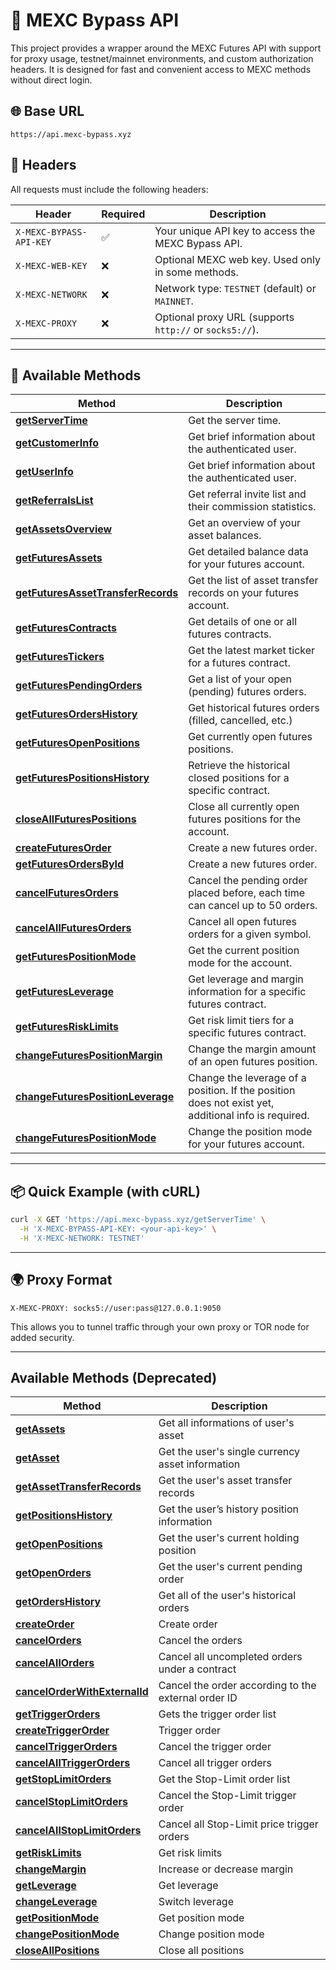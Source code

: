 # 🚀 MEXC Bypass API

This project provides a wrapper around the MEXC Futures API with support for proxy usage, testnet/mainnet environments, and custom authorization headers. It is designed for fast and convenient access to MEXC methods without direct login.

## 🌐 Base URL

```
https://api.mexc-bypass.xyz
```

## 📌 Headers

All requests must include the following headers:

| Header                  | Required | Description                                                                 |
|-------------------------|----------|-----------------------------------------------------------------------------|
| `X-MEXC-BYPASS-API-KEY` | ✅       | Your unique API key to access the MEXC Bypass API.                          |
| `X-MEXC-WEB-KEY`        | ❌       | Optional MEXC web key. Used only in some methods.                           |
| `X-MEXC-NETWORK`        | ❌       | Network type: `TESTNET` (default) or `MAINNET`.                             |
| `X-MEXC-PROXY`          | ❌       | Optional proxy URL (supports `http://` or `socks5://`).                     |

---

## 📁 Available Methods

| Method | Description |
|--------|-------------|
| [**getServerTime**](/docs/methods/getServerTime.md) | Get the server time. |
| [**getCustomerInfo**](/docs/methods/getCustomerInfo.md) | Get brief information about the authenticated user. |
| [**getUserInfo**](/docs/methods/getUserInfo.md) | Get brief information about the authenticated user. |
| [**getReferralsList**](/docs/methods/getReferralsList.md) | Get referral invite list and their commission statistics. |
| [**getAssetsOverview**](/docs/methods/getAssetsOverview.md) | Get an overview of your asset balances. |
| [**getFuturesAssets**](/docs/methods/getFuturesAssets.md) | Get detailed balance data for your futures account. |
| [**getFuturesAssetTransferRecords**](/docs/methods/getFuturesAssetTransferRecords.md) | Get the list of asset transfer records on your futures account. |
| [**getFuturesContracts**](/docs/methods/getFuturesContracts.md) | Get details of one or all futures contracts. |
| [**getFuturesTickers**](/docs/methods/getFuturesTickers.md) | Get the latest market ticker for a futures contract. |
| [**getFuturesPendingOrders**](/docs/methods/getFuturesPendingOrders.md) | Get a list of your open (pending) futures orders. |
| [**getFuturesOrdersHistory**](/docs/methods/getFuturesOrdersHistory.md) | Get historical futures orders (filled, cancelled, etc.) |
| [**getFuturesOpenPositions**](/docs/methods/getFuturesOpenPositions.md) | Get currently open futures positions. |
| [**getFuturesPositionsHistory**](/docs/methods/getFuturesPositionsHistory.md) | Retrieve the historical closed positions for a specific contract. |
| [**closeAllFuturesPositions**](/docs/methods/closeAllFuturesPositions.md) | Close all currently open futures positions for the account. |
| [**createFuturesOrder**](/docs/methods/createFuturesOrder.md) | Create a new futures order. |
| [**getFuturesOrdersById**](/docs/methods/getFuturesOrdersById.md) | Create a new futures order. |
| [**cancelFuturesOrders**](/docs/methods/cancelFuturesOrders.md) | Cancel the pending order placed before, each time can cancel up to 50 orders. |
| [**cancelAllFuturesOrders**](/docs/methods/cancelAllFuturesOrders.md) | Cancel all open futures orders for a given symbol. |
| [**getFuturesPositionMode**](/docs/methods/getFuturesPositionMode.md) | Get the current position mode for the account. |
| [**getFuturesLeverage**](/docs/methods/getFuturesLeverage.md) | Get leverage and margin information for a specific futures contract. |
| [**getFuturesRiskLimits**](/docs/methods/getFuturesRiskLimits.md) | Get risk limit tiers for a specific futures contract. |
| [**changeFuturesPositionMargin**](/docs/methods/changeFuturesPositionMargin.md) | Change the margin amount of an open futures position. |
| [**changeFuturesPositionLeverage**](/docs/methods/changeFuturesPositionLeverage.md) | Change the leverage of a position. If the position does not exist yet, additional info is required. |
| [**changeFuturesPositionMode**](/docs/methods/changeFuturesPositionMode.md) | Change the position mode for your futures account. |

---

## 📦 Quick Example (with cURL)

```bash
curl -X GET 'https://api.mexc-bypass.xyz/getServerTime' \
  -H 'X-MEXC-BYPASS-API-KEY: <your-api-key>' \
  -H 'X-MEXC-NETWORK: TESTNET'
```

---

## 🌍 Proxy Format

```
X-MEXC-PROXY: socks5://user:pass@127.0.0.1:9050
```

This allows you to tunnel traffic through your own proxy or TOR node for added security.


---



## Available Methods (Deprecated)

| Method | Description |
|--------|-------------|
| [**getAssets**](/docs/methods_deprecated/getAssets.md) | Get all informations of user's asset |
| [**getAsset**](/docs/methods_deprecated/getAsset.md) | Get the user's single currency asset information |
| [**getAssetTransferRecords**](/docs/methods_deprecated/getAssetTransferRecords.md) | Get the user's asset transfer records |
| [**getPositionsHistory**](/docs/methods_deprecated/getPositionsHistory.md) | Get the user’s history position information |
| [**getOpenPositions**](/docs/methods_deprecated/getOpenPositions.md) | Get the user's current holding position |
| [**getOpenOrders**](/docs/methods_deprecated/getOpenOrders.md) | Get the user's current pending order |
| [**getOrdersHistory**](/docs/methods_deprecated/getOrdersHistory.md) | Get all of the user's historical orders |
| [**createOrder**](/docs/methods_deprecated/createOrder.md) | Create order |
| [**cancelOrders**](/docs/methods_deprecated/cancelOrders.md) | Cancel the orders |
| [**cancelAllOrders**](/docs/methods_deprecated/cancelAllOrders.md) | Cancel all uncompleted orders under a contract |
| [**cancelOrderWithExternalId**](/docs/methods_deprecated/cancelOrderWithExternalId.md) | Cancel the order according to the external order ID |
| [**getTriggerOrders**](/docs/methods_deprecated/getTriggerOrders.md) | Gets the trigger order list |
| [**createTriggerOrder**](/docs/methods_deprecated/createTriggerOrder.md) | Trigger order |
| [**cancelTriggerOrders**](/docs/methods_deprecated/cancelTriggerOrders.md) | Cancel the trigger order |
| [**cancelAllTriggerOrders**](/docs/methods_deprecated/cancelAllTriggerOrders.md) | Cancel all trigger orders |
| [**getStopLimitOrders**](/docs/methods_deprecated/getStopLimitOrders.md) | Get the Stop-Limit order list |
| [**cancelStopLimitOrders**](/docs/methods_deprecated/cancelStopLimitOrders.md) | Cancel the Stop-Limit trigger order |
| [**cancelAllStopLimitOrders**](/docs/methods_deprecated/cancelAllStopLimitOrders.md) | Cancel all Stop-Limit price trigger orders |
| [**getRiskLimits**](/docs/methods_deprecated/getRiskLimits.md) | Get risk limits |
| [**changeMargin**](/docs/methods_deprecated/changeMargin.md) | Increase or decrease margin |
| [**getLeverage**](/docs/methods_deprecated/getLeverage.md) | Get leverage |
| [**changeLeverage**](/docs/methods_deprecated/changeLeverage.md) | Switch leverage |
| [**getPositionMode**](/docs/methods_deprecated/getPositionMode.md) | Get position mode |
| [**changePositionMode**](/docs/methods_deprecated/changePositionMode.md) | Change position mode |
| [**closeAllPositions**](/docs/methods_deprecated/closeAllPositions.md) | Close all positions |